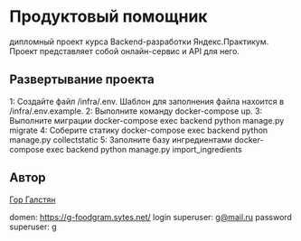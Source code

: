 <h1>Продуктовый помощник</h1> 
дипломный проект курса Backend-разработки Яндекс.Практикум. Проект представляет собой онлайн-сервис и API для него.

<h2>Развертывание проекта</h2>

1: Создайте файл /infra/.env. Шаблон для заполнения файла нахоится в /infra/.env.example.
2: Выполните команду docker-compose up.
3: Выполните миграции docker-compose exec backend python manage.py migrate
4: Соберите статику docker-compose exec backend python manage.py collectstatic
5: Заполните базу ингредиентами docker-compose exec backend python manage.py import_ingredients

<h2>Автор</h2>
<a href="https://t.me/Gcodm">Гор Галстян</a>

domen: https://g-foodgram.sytes.net/
login superuser: g@mail.ru
password superuser: g